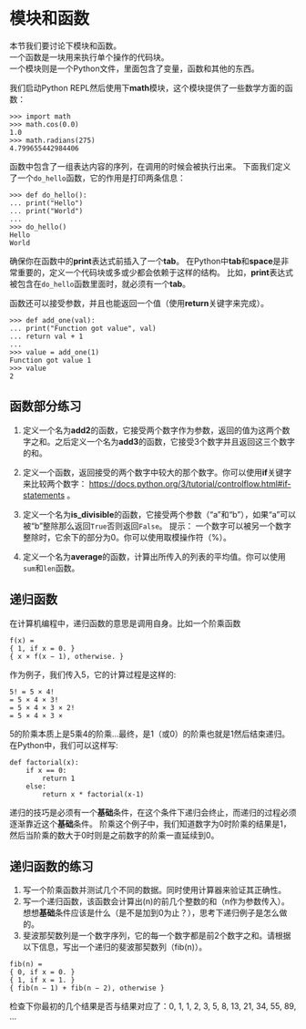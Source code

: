 # 模块和函数

本节我们要讨论下模块和函数。  
一个函数是一块用来执行单个操作的代码块。   
一个模块则是一个Python文件，里面包含了变量，函数和其他的东西。   

我们启动Python REPL然后使用下**math**模块，这个模块提供了一些数学方面的函数：
```
>>> import math
>>> math.cos(0.0)
1.0
>>> math.radians(275)
4.799655442984406
```
函数中包含了一组表达内容的序列，在调用的时候会被执行出来。
下面我们定义了一个`do_hello`函数，它的作用是打印两条信息：
```
>>> def do_hello():
... print("Hello")
... print("World")
...
>>> do_hello()
Hello
World
```
确保你在函数中的**print**表达式前插入了一个**tab**。
在Python中**tab**和**space**是非常重要的，定义一个代码块或多或少都会依赖于这样的结构。
比如，**print**表达式被包含在`do_hello`函数里面时，就必须有一个**tab**。

函数还可以接受参数，并且也能返回一个值（使用**return**关键字来完成）。
```
>>> def add_one(val):
... print("Function got value", val)
... return val + 1
...
>>> value = add_one(1)
Function got value 1
>>> value
2
```

## 函数部分练习

1. 定义一个名为**add2**的函数，它接受两个数字作为参数，返回的值为这两个数字之和。之后定义一个名为**add3**的函数，它接受3个数字并且返回这三个数字的和。

2. 定义一个函数，返回接受的两个数字中较大的那个数字。你可以使用**if**关键字来比较两个数字： https://docs.python.org/3/tutorial/controlflow.html#if-statements 。

3. 定义一个名为**is_divisible**的函数，它接受两个参数（“a”和“b”），如果“a”可以被“b”整除那么返回`True`否则返回`False`。
提示： 一个数字可以被另一个数字整除时，它余下的部分为0。你可以使用取模操作符（%）。

4. 定义一个名为**average**的函数，计算出所传入的列表的平均值。你可以使用`sum`和`len`函数。


## 递归函数

在计算机编程中，递归函数的意思是调用自身。比如一个阶乘函数
```
f(x) = 
{ 1, if x = 0. }
{ x × f(x − 1), otherwise. }
```
作为例子，我们传入5，它的计算过程是这样的:
```
5! = 5 × 4!
= 5 × 4 × 3!
= 5 × 4 × 3 × 2!
= 5 × 4 × 3 ×
```

5的阶乘本质上是5乘4的阶乘...最终，是1（或0）的阶乘也就是1然后结束递归。在Python中，我们可以这样写:
```
def factorial(x):
    if x == 0:
        return 1
    else:
        return x * factorial(x-1)
```

递归的技巧是必须有一个**基础**条件，在这个条件下递归会终止，而递归的过程必须逐渐靠近这个**基础**条件。
阶乘这个例子中，我们知道数字为0时阶乘的结果是1，然后当阶乘的数大于0时则是之前数字的阶乘一直延续到0。

## 递归函数的练习

1. 写一个阶乘函数并测试几个不同的数据。同时使用计算器来验证其正确性。
2. 写一个递归函数，该函数会计算出(n)的前几个整数的和（n作为参数传入）。想想**基础**条件应该是什么（是不是加到0为止？），思考下递归例子是怎么做的。
3. 斐波那契数列是一个数字序列，它的每一个数字都是前2个数字之和。请根据以下信息，写出一个递归的斐波那契数列（fib(n)）。
```
fib(n) =
{ 0, if x = 0. }
{ 1, if x = 1. }
{ fib(n − 1) + fib(n − 2), otherwise }
```
检查下你最初的几个结果是否与结果对应了：0, 1, 1, 2, 3, 5, 8, 13, 21, 34, 55, 89, ...


